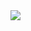 <a href="#backers" alt="Backers on Open Collective">
    <img src="https://img.shields.io/opencollective/backers/shields" /></a>
